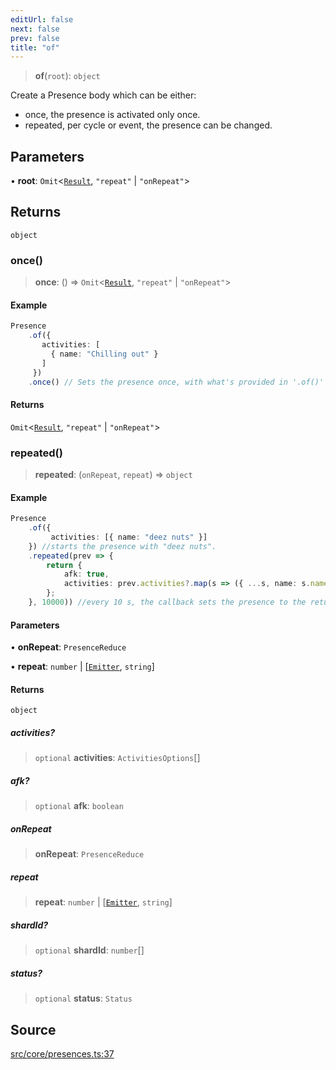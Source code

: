 ```yaml
---
editUrl: false
next: false
prev: false
title: "of"
---
```


> **of**(`root`): `object`

Create a Presence body which can be either: 
- once, the presence is activated only once.
- repeated, per cycle or event, the presence can be changed.

## Parameters

• **root**: `Omit`\<[`Result`](/api/namespaces/presence/interfaces/result/), `"repeat"` \| `"onRepeat"`\>

## Returns

`object`

### once()

> **once**: () => `Omit`\<[`Result`](/api/namespaces/presence/interfaces/result/), `"repeat"` \| `"onRepeat"`\>

#### Example

```ts
Presence
    .of({
       activities: [
         { name: "Chilling out" }
       ]
     })
    .once() // Sets the presence once, with what's provided in '.of()'
```

#### Returns

`Omit`\<[`Result`](/api/namespaces/presence/interfaces/result/), `"repeat"` \| `"onRepeat"`\>

### repeated()

> **repeated**: (`onRepeat`, `repeat`) => `object`

#### Example

```ts
Presence
    .of({ 
         activities: [{ name: "deez nuts" }] 
    }) //starts the presence with "deez nuts".
    .repeated(prev => { 
        return {
            afk: true,
            activities: prev.activities?.map(s => ({ ...s, name: s.name+"s" }))
        };
    }, 10000)) //every 10 s, the callback sets the presence to the returned one.
```

#### Parameters

• **onRepeat**: `PresenceReduce`

• **repeat**: `number` \| [[`Emitter`](/api/interfaces/emitter/), `string`]

#### Returns

`object`

##### activities?

> `optional` **activities**: `ActivitiesOptions`[]

##### afk?

> `optional` **afk**: `boolean`

##### onRepeat

> **onRepeat**: `PresenceReduce`

##### repeat

> **repeat**: `number` \| [[`Emitter`](/api/interfaces/emitter/), `string`]

##### shardId?

> `optional` **shardId**: `number`[]

##### status?

> `optional` **status**: `Status`

## Source

[src/core/presences.ts:37](https://github.com/sern-handler/handler/blob/91b3768e376cfe22ec37d8ab44f4e4a4dfe8a1e8/src/core/presences.ts#L37)
